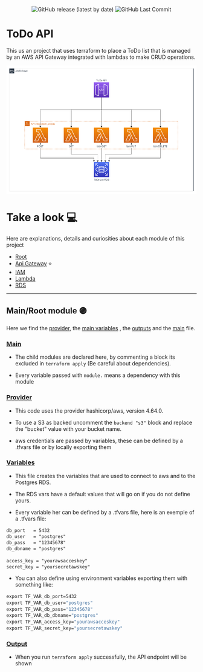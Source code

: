 <div align="center">
  
  ![GitHub release (latest by date)](https://img.shields.io/github/v/release/ICRosa/API_Gateway_with_openapi_and_terraform?color=purple)
  ![GitHub Last Commit](https://img.shields.io/github/last-commit/ICRosa/API_Gateway_with_openapi_and_terraform?color=purple)
  
</div>


# ToDo API
This us an project that uses terraform to place a ToDo list that is managed by an AWS API Gateway integrated with lambdas to make CRUD operations. 

<img src="./Images/Diagram.png">

# Take a look :computer:
Here are explanations, details and curiosities about each module of this project

 - [Root](#mainroot-module)
 - [Api Gateway](apigateway/) :star:
 - [IAM](iam/)
 - [Lambda](lambda/)
 - [RDS](rds/)

---

## Main/Root module :purple_circle:
Here we find the [provider](#provider), the [main variables](#variables) , the [outputs](#output) and the [main](#main) file.

### [Main](main.tf)
 - The child modules are declared here, by commenting a block its excluded in ``` terraform apply ``` (Be careful about dependencies).

 - Every variable passed with ``` module. ``` means a dependency with this module

### [Provider](provider.tf)
 - This code uses the provider hashicorp/aws, version 4.64.0. 

 - To use a S3 as backed uncomment the ``` backend "s3" ``` block and replace the "bucket" value with your bucket name.

 - aws credentials are passed by variables, these can be defined by a .tfvars file or by locally exporting them

### [Variables](variables.tf)
 - This file creates the variables that are used to connect to aws and to the Postgres RDS. 

 - The RDS vars have a default values that will go on if you do not define yours.

 - Every variable her can be defined by a .tfvars file, here is an exemple of a .tfvars file:
 ```hcl
db_port   = 5432
db_user   = "postgres"
db_pass   = "12345678"
db_dbname = "postgres"

access_key = "yourawsacceskey"
secret_key = "yoursecretawskey"
 ```
 - You can also define using environment variables exporting them with something like:
 ```cmd
 export TF_VAR_db_port=5432
 export TF_VAR_db_user="postgres"
 export TF_VAR_db_pass="12345678"
 export TF_VAR_db_dbname="postgres"
 export TF_VAR_access_key="yourawsacceskey"
 export TF_VAR_secret_key="yoursecretawskey"
 ```

### [Output](output.tf)
 - When you run ``` terraform apply ``` successfully, the API endpoint will be shown
